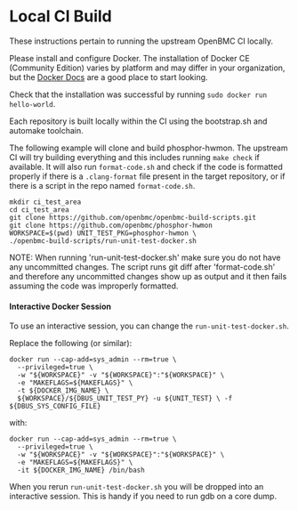 # Local CI Build

These instructions pertain to running the upstream OpenBMC CI locally.

Please install and configure Docker. The installation of Docker CE (Community
Edition) varies by platform and may differ in your organization, but the
[Docker Docs](https://docs.docker.com/v17.12/install) are a good place to start
looking.

Check that the installation was successful by running `sudo docker run
hello-world`.

Each repository is built locally within the CI using the bootstrap.sh and
automake toolchain.

The following example will clone and build phosphor-hwmon. The upstream CI
will try building everything and this includes running `make check` if
available. It will also run `format-code.sh` and check if the code is formatted
properly if there is a `.clang-format` file present in the target repository,
or if there is a script in the repo named `format-code.sh`.

```
mkdir ci_test_area
cd ci_test_area
git clone https://github.com/openbmc/openbmc-build-scripts.git
git clone https://github.com/openbmc/phosphor-hwmon
WORKSPACE=$(pwd) UNIT_TEST_PKG=phosphor-hwmon \
./openbmc-build-scripts/run-unit-test-docker.sh
```

NOTE: When running 'run-unit-test-docker.sh' make sure you do not have any
uncommitted changes. The script runs git diff after 'format-code.sh' and
therefore any uncommitted changes show up as output and it then fails assuming
the code was improperly formatted.

#### Interactive Docker Session

To use an interactive session, you can change the `run-unit-test-docker.sh`.

Replace the following (or similar):

```
docker run --cap-add=sys_admin --rm=true \
  --privileged=true \
  -w "${WORKSPACE}" -v "${WORKSPACE}":"${WORKSPACE}" \
  -e "MAKEFLAGS=${MAKEFLAGS}" \
  -t ${DOCKER_IMG_NAME} \
  ${WORKSPACE}/${DBUS_UNIT_TEST_PY} -u ${UNIT_TEST} \ -f ${DBUS_SYS_CONFIG_FILE}
```

with:

```
docker run --cap-add=sys_admin --rm=true \
  --privileged=true \
  -w "${WORKSPACE}" -v "${WORKSPACE}":"${WORKSPACE}" \
  -e "MAKEFLAGS=${MAKEFLAGS}" \
  -it ${DOCKER_IMG_NAME} /bin/bash
```

When you rerun `run-unit-test-docker.sh` you will be dropped into an interactive
session. This is handy if you need to run gdb on a core dump.
